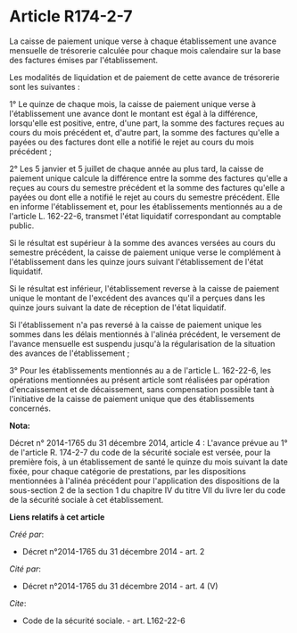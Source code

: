 # Article R174-2-7

La caisse de paiement unique verse à chaque établissement une avance mensuelle de trésorerie calculée pour chaque mois
calendaire sur la base des factures émises par l'établissement. 

Les modalités de liquidation et de paiement de cette avance de trésorerie sont les suivantes : 

1° Le quinze de chaque mois, la caisse de paiement unique verse à l'établissement une avance dont le montant est égal à la
différence, lorsqu'elle est positive, entre, d'une part, la somme des factures reçues au cours du mois précédent et, d'autre
part, la somme des factures qu'elle a payées ou des factures dont elle a notifié le rejet au cours du mois précédent ; 

2° Les 5 janvier et 5 juillet de chaque année au plus tard, la caisse de paiement unique calcule la différence entre la somme
des factures qu'elle a reçues au cours du semestre précédent et la somme des factures qu'elle a payées ou dont elle a notifié
le rejet au cours du semestre précédent. Elle en informe l'établissement et, pour les établissements mentionnés au a de
l'article L. 162-22-6, transmet l'état liquidatif correspondant au comptable public. 

Si le résultat est supérieur à la somme des avances versées au cours du semestre précédent, la caisse de paiement unique
verse le complément à l'établissement dans les quinze jours suivant l'établissement de l'état liquidatif. 

Si le résultat est inférieur, l'établissement reverse à la caisse de paiement unique le montant de l'excédent des avances
qu'il a perçues dans les quinze jours suivant la date de réception de l'état liquidatif. 

Si l'établissement n'a pas reversé à la caisse de paiement unique les sommes dans les délais mentionnés à l'alinéa précédent,
le versement de l'avance mensuelle est suspendu jusqu'à la régularisation de la situation des avances de l'établissement ; 

3° Pour les établissements mentionnés au a de l'article L. 162-22-6, les opérations mentionnées au présent article sont
réalisées par opération d'encaissement et de décaissement, sans compensation possible tant à l'initiative de la caisse de
paiement unique que des établissements concernés.

**Nota:**

Décret n° 2014-1765 du 31 décembre 2014, article 4 : L'avance prévue au 1° de l'article R. 174-2-7 du code de la sécurité
sociale est versée, pour la première fois, à un établissement de santé le quinze du mois suivant la date fixée, pour chaque
catégorie de prestations, par les dispositions mentionnées à l'alinéa précédent pour l'application des dispositions de la
sous-section 2 de la section 1 du chapitre IV du titre VII du livre Ier du code de la sécurité sociale à cet établissement.

**Liens relatifs à cet article**

_Créé par_:

  - Décret n°2014-1765 du 31 décembre 2014 - art. 2

_Cité par_:

  - Décret n°2014-1765 du 31 décembre 2014 - art. 4 (V)

_Cite_:

  - Code de la sécurité sociale. - art. L162-22-6
